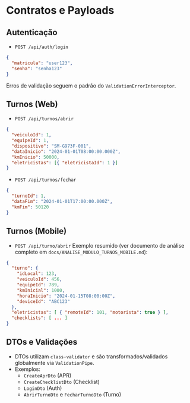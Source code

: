 # Contratos e Payloads

## Autenticação

- `POST /api/auth/login`

```json
{
  "matricula": "user123",
  "senha": "senha123"
}
```

Erros de validação seguem o padrão do `ValidationErrorInterceptor`.

## Turnos (Web)

- `POST /api/turnos/abrir`

```json
{
  "veiculoId": 1,
  "equipeId": 1,
  "dispositivo": "SM-G973F-001",
  "dataInicio": "2024-01-01T08:00:00.000Z",
  "kmInicio": 50000,
  "eletricistas": [{ "eletricistaId": 1 }]
}
```

- `POST /api/turnos/fechar`

```json
{
  "turnoId": 1,
  "dataFim": "2024-01-01T17:00:00.000Z",
  "kmFim": 50120
}
```

## Turnos (Mobile)

- `POST /api/turno/abrir` Exemplo resumido (ver documento de análise completo em
  `docs/ANALISE_MODULO_TURNOS_MOBILE.md`):

```json
{
  "turno": {
    "idLocal": 123,
    "veiculoId": 456,
    "equipeId": 789,
    "kmInicial": 1000,
    "horaInicio": "2024-01-15T08:00:00Z",
    "deviceId": "ABC123"
  },
  "eletricistas": [ { "remoteId": 101, "motorista": true } ],
  "checklists": [ ... ]
}
```

## DTOs e Validações

- DTOs utilizam `class-validator` e são transformados/validados globalmente via `ValidationPipe`.
- Exemplos:
  - `CreateAprDto` (APR)
  - `CreateChecklistDto` (Checklist)
  - `LoginDto` (Auth)
  - `AbrirTurnoDto` e `FecharTurnoDto` (Turno)
